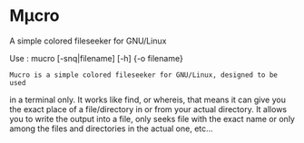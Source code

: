 Mµcro
=====

A simple colored fileseeker for GNU/Linux

Use :
	mucro [-snq|filename] [-h] {-o filename}


	Mucro is a simple colored fileseeker for GNU/Linux, designed to be used
in a terminal only. It works like find, or whereis, that means it can give you
the exact place of a file/directory in or from your actual directory. It allows
you to write the output into a file, only seeks file with the exact name or
only among the files and directories in the actual one, etc...
